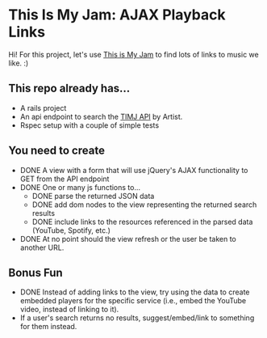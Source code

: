 # This Is My Jam: AJAX Playback Links
Hi! For this project, let's use [This is My Jam](https://www.thisismyjam.com/) to find lots of links to music we like. :)

## This repo already has...
- A rails project
- An api endpoint to search the [TIMJ API](https://www.thisismyjam.com/developers/docs) by Artist.
- Rspec setup with a couple of simple tests

## You need to create
- DONE A view with a form that will use jQuery's AJAX functionality to GET from the API endpoint
- DONE One or many js functions to...
  - DONE parse the returned JSON data
  - DONE add dom nodes to the view representing the returned search results
  - DONE include links to the resources referenced in the parsed data (YouTube, Spotify, etc.)
- DONE At no point should the view refresh or the user be taken to another URL.

## Bonus Fun
- DONE Instead of adding links to the view, try using the data to create embedded players for the specific service (i.e., embed the YouTube video, instead of linking to it).
- If a user's search returns no results, suggest/embed/link to something for them instead.
